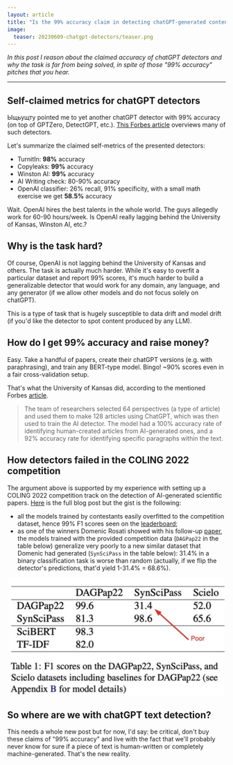 ```yaml
---
layout: article
title: "Is the 99% accuracy claim in detecting chatGPT-generated content really trustworthy?"
image:
  teaser: 20230609-chatgpt-detectors/teaser.png
---
```


_In this post I reason about the claimed accuracy of chatGPT detectors and why the task is far from being solved, in spite of those "99% accuracy" pitches that you hear._

***

## Self-claimed metrics for chatGPT detectors

Ыщьущту pointed me to yet another chatGPT detector with 99% accuracy (on top of  GPTZero, DetectGPT, etc.). [This Forbes article](https://www.forbes.com/sites/ariannajohnson/2023/06/07/new-tool-can-tell-if-something-is-ai-written-with-99-accuracy/?sh=7e98e5ee5ed4) overviews many of such detectors. 

Let's summarize the claimed self-metrics of the presented detectors:

- TurnitIn: **98%** accuracy 
- Copyleaks: **99%** accuracy
- Winston AI: **99%** accuracy
- AI Writing check: 80-90% accuracy
- OpenAI classifier: 26% recall, 91% specificity, with a small math exercise we get **58.5%** accuracy

Wait. OpenAI hires the best talents in the whole world. The guys allegedly work for 60-90 hours/week. Is OpenAI really lagging behind the University of Kansas, Winston AI, etc.? 

## Why is the task hard?

Of course, OpenAI is not lagging behind the University of Kansas and others. The task is actually much harder. While it's easy to overfit a particular dataset and report 99% scores, it's much harder to build a generalizable detector that would work for any domain, any language, and any generator (if we allow other models and do not focus solely on chatGPT).

This is a type of task that is hugely susceptible to data drift and model drift (if you'd like the detector to spot content produced by any LLM). 

## How do I get 99% accuracy and raise money?

Easy. Take a handful of papers, create their chatGPT versions (e.g. with paraphrasing), and train any BERT-type model. Bingo! ~90% scores even in a fair cross-validation setup.  

That's what the University of Kansas did, according to the mentioned Forbes [article](https://www.forbes.com/sites/ariannajohnson/2023/06/07/new-tool-can-tell-if-something-is-ai-written-with-99-accuracy/?sh=7e98e5ee5ed4).

> The team of researchers selected 64 perspectives (a type of article) and used them to make 128 articles using ChatGPT, which was then used to train the AI detector.
The model had a 100% accuracy rate of identifying human-created articles from AI-generated ones, and a 92% accuracy rate for identifying specific paragraphs within the text.

## How detectors failed in the COLING 2022 competition

The argument above is supported by my experience with setting up a COLING 2022 competition track on the detection of AI-generated scientific papers. [Here](https://yorko.github.io/2022/detecting-generated-content/) is the full blog post but the gist is the following:

- all the models trained by contestants easily overfitted to the competition dataset, hence 99% F1 scores seen on the [leaderboard](https://www.kaggle.com/competitions/detecting-generated-scientific-papers/leaderboard);
- as one of the winners Domenic Rosati showed with his follow-up [paper](https://aclanthology.org/2022.sdp-1.27/), the models trained with the provided competition data (`DAGPap22` in the table below) generalize very poorly to a new similar dataset that Domenic had generated (`SynSciPass` in the table below): 31.4% in a binary classification task is worse than random (actually, if we flip the detector's predictions, that'd yield 1-31.4% = 68.6%).

<div style="text-align:center">
<img src="/images/20230609-chatgpt-detectors/rosati_detector_generalization.png" width=500px />
</div>

## So where are we with chatGPT text detection?

This needs a whole new post but for now, I'd say: be critical, don't buy these claims of "99% accuracy" and live with the fact that we'll probably never know for sure if a piece of text is human-written or completely machine-generated. That's the new reality. 

